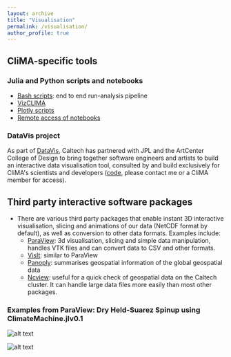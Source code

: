 ```yaml
---
layout: archive
title: "Visualisation"
permalink: /visualisation/
author_profile: true
---
```


## CliMA-specific tools

### Julia and Python scripts and notebooks
- [Bash scripts](visualisation/slurm_bash_scripts.md): end to end run-analysis pipeline
- [VizCLIMA](https://lenkanovak.github.io/_pages/visualisation/slurm_bash_scripts/#vizclima)
- [Plotly scripts](plotly.md)
- [Remote access of notebooks](https://github.com/CliMA/ClimateMachine.jl/wiki/Visualization)

### DataVis project
As part of [DataVis](http://datavis.caltech.edu), Caltech has partnered with JPL and the ArtCenter College of Design to bring together software engineers and artists to build an interactive data visualisation tool, consulted by and build exclusively for CliMA's scientists and developers ([code](https://drive.google.com/file/d/1xFlVKunny2ZIgg_xFn7vgIWZko151zwG/view?usp=sharing), please contact me or a CliMA member for access).

## Third party interactive software packages
- There are various third party packages that enable instant 3D interactive visualisation, slicing and animations of our data (NetCDF format by default), as well as conversion to other data formats. Examples include:
  - [ParaView](https://www.paraview.org): 3d visualisation, slicing and simple data manipulation, handles VTK files and can convert data to CSV and other formats.
  - [VisIt](https://visitusers.org/index.php?title=Main_Page): similar to ParaView
  - [Panoply](https://www.giss.nasa.gov/tools/panoply/): summarises geospatial information of the global geospatial data
  - [Ncview](http://meteora.ucsd.edu/~pierce/ncview_home_page.html): useful for a quick check of geospatial data on the Caltech cluster. It can handle large data files more easily than most other packages.

### Examples from ParaView: Dry Held-Suarez Spinup using ClimateMachine.jlv0.1

![alt text](https://lenkanovak.github.io/images/animated.gif "temperature cross-section with atmosphere thickness blown up")

![alt text](https://lenkanovak.github.io/images/animated_smoke_3_b.gif "temperature and wind")
